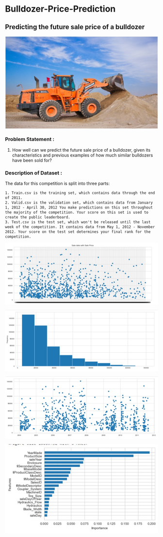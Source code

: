 # Bulldozer-Price-Prediction
## Predicting the future sale price of a bulldozer

![](https://github.com/ShivankUdayawal/Bulldozer-Price-Prediction/blob/main/Data%20Visualization/01.jpg)
### Problem Statement :
1. How well can we predict the future sale price of a bulldozer, given its characteristics and previous examples of how much similar bulldozers have been sold for?


### Description of Dataset :
The data for this competition is split into three parts:

    1. Train.csv is the training set, which contains data through the end of 2011.
    2. Valid.csv is the validation set, which contains data from January 1, 2012 - April 30, 2012 You make predictions on this set throughout the majority of the competition. Your score on this set is used to create the public leaderboard.
    3. Test.csv is the test set, which won't be released until the last week of the competition. It contains data from May 1, 2012 - November 2012. Your score on the test set determines your final rank for the competition.


![](https://github.com/ShivankUdayawal/Bulldozer-Price-Prediction/blob/main/Data%20Visualization/02.jpg)

![](https://github.com/ShivankUdayawal/Bulldozer-Price-Prediction/blob/main/Data%20Visualization/03.jpg)

![](https://github.com/ShivankUdayawal/Bulldozer-Price-Prediction/blob/main/Data%20Visualization/04.jpg)

![](https://github.com/ShivankUdayawal/Bulldozer-Price-Prediction/blob/main/Data%20Visualization/05.jpg)
